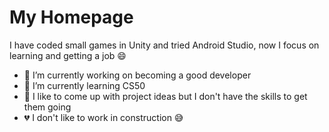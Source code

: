 # My Homepage

I have coded small games in Unity and tried Android Studio, now I focus on learning and getting a job 😄

- 🔭 I’m currently working on becoming a good developer
- 🌱 I’m currently learning CS50
- 🧡 I like to come up with project ideas but I don't have the skills to get them going
- 💔 I don't like to work in construction 😅
